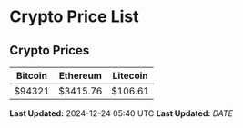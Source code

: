 # Crypto Price List

## Crypto Prices
| Bitcoin | Ethereum | Litecoin |
| ------- | -------- | -------- |
| $94321 | $3415.76 | $106.61 |
**Last Updated:** 2024-12-24 05:40 UTC
**Last Updated:** $DATE$

